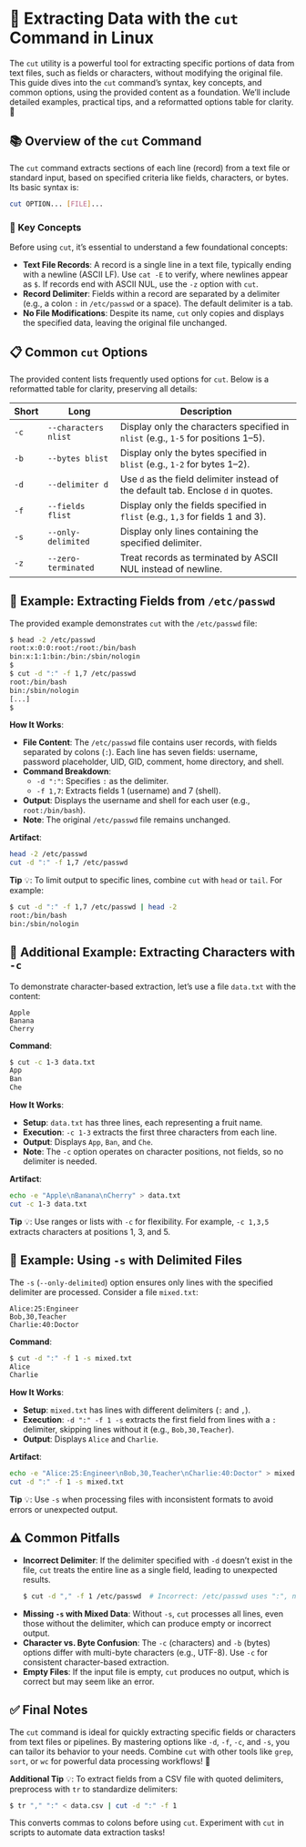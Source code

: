 # 🚦 Extracting Data with the `cut` Command in Linux

The `cut` utility is a powerful tool for extracting specific portions of data from text files, such as fields or characters, without modifying the original file. This guide dives into the `cut` command’s syntax, key concepts, and common options, using the provided content as a foundation. We’ll include detailed examples, practical tips, and a reformatted options table for clarity. 🌟

## 📚 Overview of the `cut` Command

The `cut` command extracts sections of each line (record) from a text file or standard input, based on specified criteria like fields, characters, or bytes. Its basic syntax is:

```bash
cut OPTION... [FILE]...
```

### 🔑 Key Concepts

Before using `cut`, it’s essential to understand a few foundational concepts:

- **Text File Records**: A record is a single line in a text file, typically ending with a newline (ASCII LF). Use `cat -E` to verify, where newlines appear as `$`. If records end with ASCII NUL, use the `-z` option with `cut`.
- **Record Delimiter**: Fields within a record are separated by a delimiter (e.g., a colon `:` in `/etc/passwd` or a space). The default delimiter is a tab.
- **No File Modifications**: Despite its name, `cut` only copies and displays the specified data, leaving the original file unchanged.

## 📋 Common `cut` Options

The provided content lists frequently used options for `cut`. Below is a reformatted table for clarity, preserving all details:

| Short | Long                  | Description                                                                 |
|-------|-----------------------|-----------------------------------------------------------------------------|
| `-c`  | `--characters nlist` | Display only the characters specified in `nlist` (e.g., `1-5` for positions 1–5). |
| `-b`  | `--bytes blist`      | Display only the bytes specified in `blist` (e.g., `1-2` for bytes 1–2).     |
| `-d`  | `--delimiter d`      | Use `d` as the field delimiter instead of the default tab. Enclose `d` in quotes. |
| `-f`  | `--fields flist`     | Display only the fields specified in `flist` (e.g., `1,3` for fields 1 and 3). |
| `-s`  | `--only-delimited`   | Display only lines containing the specified delimiter.                       |
| `-z`  | `--zero-terminated`  | Treat records as terminated by ASCII NUL instead of newline.                 |

## 🎯 Example: Extracting Fields from `/etc/passwd`

The provided example demonstrates `cut` with the `/etc/passwd` file:

```bash
$ head -2 /etc/passwd
root:x:0:0:root:/root:/bin/bash
bin:x:1:1:bin:/bin:/sbin/nologin
$
$ cut -d ":" -f 1,7 /etc/passwd
root:/bin/bash
bin:/sbin/nologin
[...]
$
```

**How It Works**:
- **File Content**: The `/etc/passwd` file contains user records, with fields separated by colons (`:`). Each line has seven fields: username, password placeholder, UID, GID, comment, home directory, and shell.
- **Command Breakdown**:
  - `-d ":"`: Specifies `:` as the delimiter.
  - `-f 1,7`: Extracts fields 1 (username) and 7 (shell).
- **Output**: Displays the username and shell for each user (e.g., `root:/bin/bash`).
- **Note**: The original `/etc/passwd` file remains unchanged.

**Artifact**:

```bash
head -2 /etc/passwd
cut -d ":" -f 1,7 /etc/passwd
```

**Tip** 💡: To limit output to specific lines, combine `cut` with `head` or `tail`. For example:
```bash
$ cut -d ":" -f 1,7 /etc/passwd | head -2
root:/bin/bash
bin:/sbin/nologin
```

## 🎯 Additional Example: Extracting Characters with `-c`

To demonstrate character-based extraction, let’s use a file `data.txt` with the content:

```text
Apple
Banana
Cherry
```

**Command**:
```bash
$ cut -c 1-3 data.txt
App
Ban
Che
```

**How It Works**:
- **Setup**: `data.txt` has three lines, each representing a fruit name.
- **Execution**: `-c 1-3` extracts the first three characters from each line.
- **Output**: Displays `App`, `Ban`, and `Che`.
- **Note**: The `-c` option operates on character positions, not fields, so no delimiter is needed.

**Artifact**:

```bash
echo -e "Apple\nBanana\nCherry" > data.txt
cut -c 1-3 data.txt
```

**Tip** 💡: Use ranges or lists with `-c` for flexibility. For example, `-c 1,3,5` extracts characters at positions 1, 3, and 5.

## 🎯 Example: Using `-s` with Delimited Files

The `-s` (`--only-delimited`) option ensures only lines with the specified delimiter are processed. Consider a file `mixed.txt`:

```text
Alice:25:Engineer
Bob,30,Teacher
Charlie:40:Doctor
```

**Command**:
```bash
$ cut -d ":" -f 1 -s mixed.txt
Alice
Charlie
```

**How It Works**:
- **Setup**: `mixed.txt` has lines with different delimiters (`:` and `,`).
- **Execution**: `-d ":" -f 1 -s` extracts the first field from lines with a `:` delimiter, skipping lines without it (e.g., `Bob,30,Teacher`).
- **Output**: Displays `Alice` and `Charlie`.

**Artifact**:

```bash
echo -e "Alice:25:Engineer\nBob,30,Teacher\nCharlie:40:Doctor" > mixed.txt
cut -d ":" -f 1 -s mixed.txt
```

**Tip** 💡: Use `-s` when processing files with inconsistent formats to avoid errors or unexpected output.

## ⚠️ Common Pitfalls

- **Incorrect Delimiter**: If the delimiter specified with `-d` doesn’t exist in the file, `cut` treats the entire line as a single field, leading to unexpected results.
  ```bash
  $ cut -d "," -f 1 /etc/passwd  # Incorrect: /etc/passwd uses ":", not ","
  ```
- **Missing `-s` with Mixed Data**: Without `-s`, `cut` processes all lines, even those without the delimiter, which can produce empty or incorrect output.
- **Character vs. Byte Confusion**: The `-c` (characters) and `-b` (bytes) options differ with multi-byte characters (e.g., UTF-8). Use `-c` for consistent character-based extraction.
- **Empty Files**: If the input file is empty, `cut` produces no output, which is correct but may seem like an error.

## ✅ Final Notes

The `cut` command is ideal for quickly extracting specific fields or characters from text files or pipelines. By mastering options like `-d`, `-f`, `-c`, and `-s`, you can tailor its behavior to your needs. Combine `cut` with other tools like `grep`, `sort`, or `wc` for powerful data processing workflows! 🚀

**Additional Tip** 💡: To extract fields from a CSV file with quoted delimiters, preprocess with `tr` to standardize delimiters:
```bash
$ tr "," ":" < data.csv | cut -d ":" -f 1
```

This converts commas to colons before using `cut`. Experiment with `cut` in scripts to automate data extraction tasks!